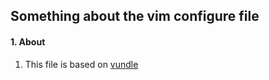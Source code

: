 ## Something about the vim configure file

#### 1. About
1. This file is based on [vundle](https://github.com/VundleVim/Vundle.vim)
